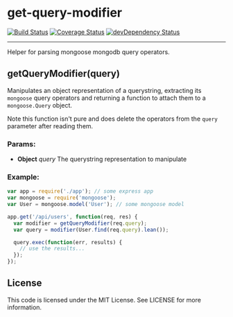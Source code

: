 get-query-modifier
==================
[![Build Status](https://travis-ci.org/yamadapc/get-query-modifier.svg?branch=master)](https://travis-ci.org/yamadapc/get-query-modifier)
[![Coverage Status](https://coveralls.io/repos/yamadapc/get-query-modifier/badge.png)](https://coveralls.io/r/yamadapc/get-query-modifier)
[![devDependency Status](https://david-dm.org/yamadapc/get-query-modifier/dev-status.svg)](https://david-dm.org/yamadapc/get-query-modifier#info=devDependencies)

- - -

Helper for parsing mongoose mongodb query operators.

## getQueryModifier(query)

Manipulates an object representation of a querystring, extracting its
`mongoose` query operators and returning a function to attach them to a
`mongoose.Query` object.

Note this function isn't pure and does delete the operators from the `query`
parameter after reading them.

### Params:

* **Object** *query* The querystring representation to manipulate

### Example:

```javascript
var app = require('./app'); // some express app
var mongoose = require('mongoose');
var User = mongoose.model('User'); // some mongoose model

app.get('/api/users', function(req, res) {
  var modifier = getQueryModifier(req.query);
  var query = modifier(User.find(req.query).lean());

  query.exec(function(err, results) {
    // use the results...
  });
});
```

## License

This code is licensed under the MIT License. See LICENSE for more information.
